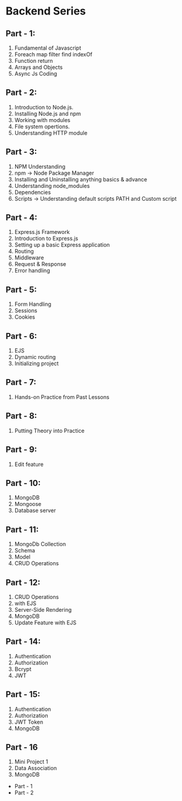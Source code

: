 # Backend Series

## Part - 1:

1. Fundamental of Javascript
2. Foreach map filter find indexOf
3. Function return
4. Arrays and Objects
5. Async Js Coding

## Part - 2:

1. Introduction to Node.js.
2. Installing Node.js and npm
3. Working with modules
4. File system opertions.
5. Understanding HTTP module

## Part - 3:

1. NPM Understanding
2. npm -> Node Package Manager
3. Installing and Uninstalling anything basics & advance
4. Understanding node_modules
5. Dependencies
6. Scripts -> Understanding default scripts PATH and Custom script

## Part - 4:

1. Express.js Framework
2. Introduction to Express.js
3. Setting up a basic Express application
4. Routing
5. Middleware
6. Request & Response
7. Error handling

## Part - 5:

1. Form Handling
2. Sessions
3. Cookies

## Part - 6:

1. EJS
2. Dynamic routing
3. Initializing project

## Part - 7:

1. Hands-on Practice from Past Lessons

## Part - 8:

1. Putting Theory into Practice

## Part - 9:

1. Edit feature

## Part - 10:

1. MongoDB
2. Mongoose
3. Database server

## Part - 11:

1. MongoDb Collection
2. Schema
3. Model
4. CRUD Operations

## Part - 12:

1. CRUD Operations
2. with EJS
3. Server-Side Rendering
4. MongoDB
5. Update Feature with EJS

## Part - 14:

1. Authentication
2. Authorization
3. Bcrypt
4. JWT

## Part - 15:

1. Authentication
2. Authorization
3. JWT Token
4. MongoDB

## Part - 16

1. Mini Project 1
2. Data Association
3. MongoDB
- Part - 1
- Part - 2